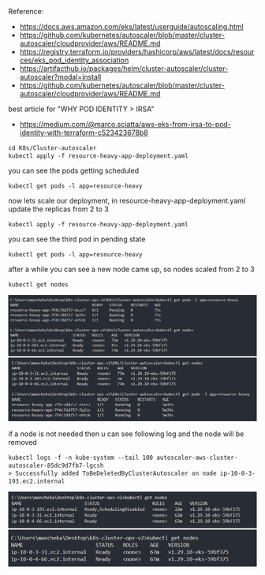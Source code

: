 Reference: 
- https://docs.aws.amazon.com/eks/latest/userguide/autoscaling.html
- https://github.com/kubernetes/autoscaler/blob/master/cluster-autoscaler/cloudprovider/aws/README.md
- https://registry.terraform.io/providers/hashicorp/aws/latest/docs/resources/eks_pod_identity_association
- https://artifacthub.io/packages/helm/cluster-autoscaler/cluster-autoscaler?modal=install
- https://github.com/kubernetes/autoscaler/blob/master/cluster-autoscaler/cloudprovider/aws/README.md


best article for "WHY POD IDENTITY > IRSA"
- https://medium.com/@marco.sciatta/aws-eks-from-irsa-to-pod-identity-with-terraform-c523423678b8



```
cd K8s/Cluster-autoscaler
kubectl apply -f resource-heavy-app-deployment.yaml
```
you can see the pods getting scheduled
```
kubectl get pods -l app=resource-heavy
```

now lets scale our deployment, in resource-heavy-app-deployment.yaml update the replicas from 2 to 3
```
kubectl apply -f resource-heavy-app-deployment.yaml
```

you can see the third pod in pending state
```
kubectl get pods -l app=resource-heavy
```

after a while you can see a new node came up, so nodes scaled from 2 to 3
```
kubectl get nodes
```
![third node up](image-2.png)
![third pod up](image-3.png)


if a node is not needed then u can see following log and the node will be removed
```
kubectl logs -f -n kube-system --tail 100 autoscaler-aws-cluster-autoscaler-85dc9d7fb7-lgcsh
> Successfully added ToBeDeletedByClusterAutoscaler on node ip-10-0-3-193.ec2.internal
```
![scaling down nodes](image.png)
![scaled down nodes](image-1.png)